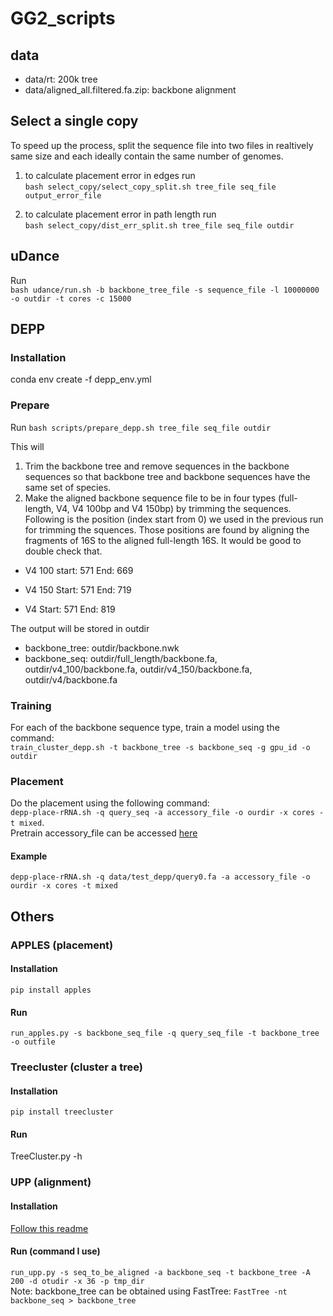 # GG2_scripts

## data
* data/rt: 200k tree
* data/aligned_all.filtered.fa.zip: backbone alignment

## Select a single copy
To speed up the process, split the sequence file into two files in realtively same size and each ideally contain the same number of genomes.          
1. to calculate placement error in edges run           
`bash select_copy/select_copy_split.sh tree_file seq_file output_error_file`               
<!-- This will produce a output_error_file that include the placement errors of the sequences.
`bash select_copy/select_copy_by_leave_out2.sh tree_file seq_file1 seq_fil2 > error1.txt` and         
`bash select_copy/select_copy_by_leave_out2.sh tree_file seq_file2 seq_fil1 > error2.txt`,            
this will give us error1.txt and error2.txt that contain the placement error for all the sequences. Then we can select the copies with lowest errors among multiple copies.  -->
2. to calculate placement error in path length run         
`bash select_copy/dist_err_split.sh tree_file seq_file outdir`

## uDance
Run     
`bash udance/run.sh -b backbone_tree_file -s sequence_file -l 10000000 -o outdir -t cores -c 15000`

## DEPP
### Installation
conda env create -f depp_env.yml

### Prepare
Run `bash scripts/prepare_depp.sh tree_file seq_file outdir`

This will
1. Trim the backbone tree and remove sequences in the backbone sequences so that backbone tree and backbone sequences have the same set of species.
2. Make the aligned backbone sequence file to be in four types (full-length, V4, V4 100bp and V4 150bp) by trimming the sequences. Following is the position (index start from 0) we used in the previous run for trimming the squences. Those positions are found by aligning the fragments of 16S to the aligned full-length 16S. It would be good to double check that.

* V4 100
start: 571
End: 669

* V4 150
Start: 571
End: 719

* V4 
Start: 571
End: 819

The output will be stored in outdir    
* backbone_tree: outdir/backbone.nwk
* backbone_seq: outdir/full_length/backbone.fa, outdir/v4_100/backbone.fa, outdir/v4_150/backbone.fa, outdir/v4/backbone.fa

### Training
For each of the backbone sequence type, train a model using the command:    
`train_cluster_depp.sh -t backbone_tree -s backbone_seq -g gpu_id -o outdir`

### Placement
Do the placement using the following command:    
`depp-place-rRNA.sh -q query_seq -a accessory_file -o ourdir -x cores -t mixed`.           
Pretrain accessory_file can be accessed [here](https://drive.google.com/file/d/1E2kW4K05GbYuSGegPNskumB3iIPN2NKU/view?usp=sharing)
#### Example
`depp-place-rRNA.sh -q data/test_depp/query0.fa -a accessory_file -o ourdir -x cores -t mixed`

## Others
### APPLES (placement)
#### Installation
`pip install apples`

#### Run
`run_apples.py -s backbone_seq_file -q query_seq_file -t backbone_tree -o outfile`

### Treecluster (cluster a tree)
#### Installation
`pip install treecluster`

#### Run
TreeCluster.py -h

### UPP (alignment)
#### Installation
[Follow this readme](https://github.com/smirarab/sepp/blob/master/README.UPP.md)

#### Run (command I use)
`run_upp.py -s seq_to_be_aligned -a backbone_seq -t backbone_tree -A 200 -d otudir -x 36 -p tmp_dir`        
Note: backbone_tree can be obtained using FastTree: `FastTree -nt backbone_seq > backbone_tree`


